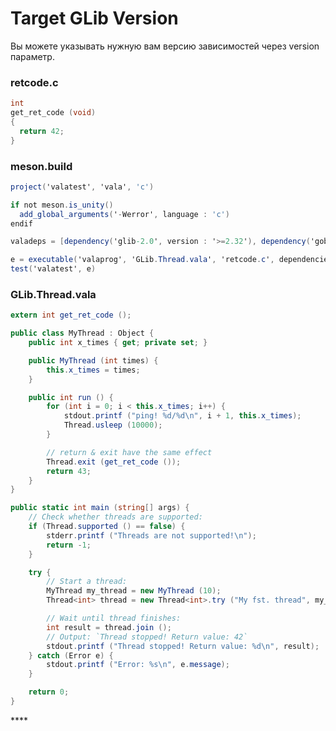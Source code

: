 # Target GLib Version

Вы можете указывать нужную вам версию зависимостей через version параметр.

### **retcode.c** <a id="blob-path"></a>

```c
int
get_ret_code (void)
{
  return 42;
}
```

### **meson.build** <a id="blob-path"></a>

```csharp
project('valatest', 'vala', 'c')

if not meson.is_unity()
  add_global_arguments('-Werror', language : 'c')
endif

valadeps = [dependency('glib-2.0', version : '>=2.32'), dependency('gobject-2.0')]

e = executable('valaprog', 'GLib.Thread.vala', 'retcode.c', dependencies : valadeps)
test('valatest', e)
```

### **GLib.Thread.vala** <a id="blob-path"></a>

```csharp
extern int get_ret_code ();

public class MyThread : Object {
    public int x_times { get; private set; }

    public MyThread (int times) {
        this.x_times = times;
    }

    public int run () {
        for (int i = 0; i < this.x_times; i++) {
            stdout.printf ("ping! %d/%d\n", i + 1, this.x_times);
            Thread.usleep (10000);
        }

        // return & exit have the same effect
        Thread.exit (get_ret_code ());
        return 43;
    }
}

public static int main (string[] args) {
    // Check whether threads are supported:
    if (Thread.supported () == false) {
        stderr.printf ("Threads are not supported!\n");
        return -1;
    }

    try {
        // Start a thread:
        MyThread my_thread = new MyThread (10);
        Thread<int> thread = new Thread<int>.try ("My fst. thread", my_thread.run);

        // Wait until thread finishes:
        int result = thread.join ();
        // Output: `Thread stopped! Return value: 42`
        stdout.printf ("Thread stopped! Return value: %d\n", result);
    } catch (Error e) {
        stdout.printf ("Error: %s\n", e.message);
    }

    return 0;
}
```

\*\*\*\*


